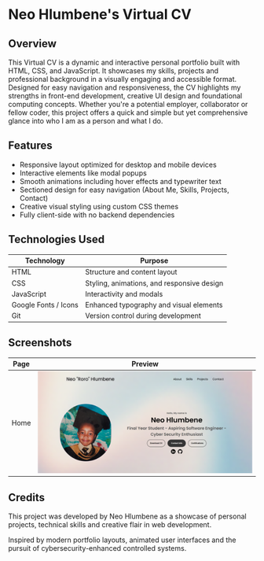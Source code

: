 # Neo Hlumbene's Virtual CV

## Overview

This Virtual CV is a dynamic and interactive personal portfolio built with HTML, CSS, and JavaScript. It showcases my skills, projects and professional background in a visually engaging and accessible format. Designed for easy navigation and responsiveness, the CV highlights my strengths in front-end development, creative UI design and foundational computing concepts. Whether you're a potential employer, collaborator or fellow coder, this project offers a quick and simple but yet comprehensive glance into who I am as a person and what I do.

## Features

- Responsive layout optimized for desktop and mobile devices
- Interactive elements like modal popups
- Smooth animations including hover effects and typewriter text
- Sectioned design for easy navigation (About Me, Skills, Projects, Contact)
- Creative visual styling using custom CSS themes
- Fully client-side with no backend dependencies

## Technologies Used
| Technology	| Purpose |
|-------------|---------|
|HTML |	Structure and content layout|
|CSS	|Styling, animations, and responsive design|
|JavaScript | Interactivity and modals|
|Google Fonts / Icons | Enhanced typography and visual elements|
|Git|	Version control during development|

## Screenshots

| Page | Preview |
|------|---------|
| Home | ![Home Page](home_page.png) |

## Credits
This project was developed by Neo Hlumbene as a showcase of personal projects, technical skills and creative flair in web development.

Inspired by modern portfolio layouts, animated user interfaces and the pursuit of cybersecurity-enhanced controlled systems.


